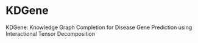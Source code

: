 # KDGene
KDGene: Knowledge Graph Completion for Disease Gene Prediction using Interactional Tensor Decomposition
